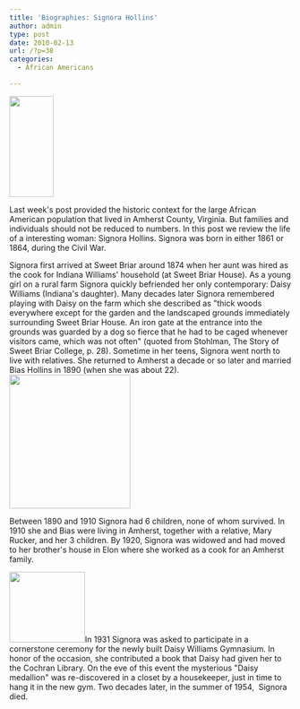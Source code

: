 ```yaml
---
title: 'Biographies: Signora Hollins'
author: admin
type: post
date: 2010-02-13
url: /?p=38
categories:
  - African Americans

---
```

[<img   src="/media/2010/02/signorahollinsb1.jpg" alt="" width="79" height="180" />][1]

Last week's post provided the historic context for the large African American population that lived in Amherst County, Virginia. But families and individuals should not be reduced to numbers. In this post we review the life of a interesting woman: Signora Hollins. Signora was born in either 1861 or 1864, during the Civil War.

Signora first arrived at Sweet Briar around 1874 when her aunt was hired as the cook for Indiana Williams' household (at Sweet Briar House). As a young girl on a rural farm Signora quickly befriended her only contemporary: Daisy Williams (Indiana's daughter). Many decades later Signora remembered playing with Daisy on the farm which she described as "thick woods everywhere except for the garden and the landscaped grounds immediately surrounding Sweet Briar House. An iron gate at the entrance into the grounds was guarded by a dog so fierce that he had to be caged whenever visitors came, which was not often" (quoted from Stohlman, The Story of Sweet Briar College, p. 28). Sometime in her teens, Signora went north to live with relatives. She returned to Amherst a decade or so later and married Bias Hollins in 1890 (when she was about 22).[<img   src="/media/2010/02/signorahollinsa.jpg" alt="" width="216" height="239" />][2]

Between 1890 and 1910 Signora had 6 children, none of whom survived. In 1910 she and Bias were living in Amherst, together with a relative, Mary Rucker, and her 3 children. By 1920, Signora was widowed and had moved to her brother's house in Elon where she worked as a cook for an Amherst family.

[<img   src="/media/2010/02/medalliondaisy.jpg" alt="" width="135" height="126" />][3]In 1931 Signora was asked to participate in a cornerstone ceremony for the newly built Daisy Williams Gymnasium. In honor of the occasion, she contributed a book that Daisy had given her to the Cochran Library. On the eve of this event the mysterious "Daisy medallion" was re-discovered in a closet by a housekeeper, just in time to hang it in the new gym. Two decades later, in the summer of 1954,  Signora died.

 [1]: /media/2010/02/signorahollinsb1.jpg
 [2]: /media/2010/02/signorahollinsa.jpg
 [3]: /media/2010/02/medalliondaisy.jpg

